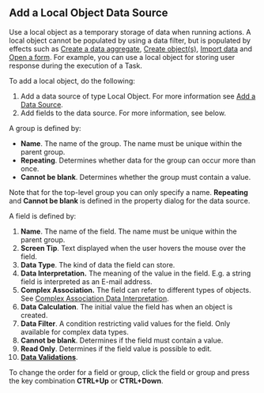 ## Add a Local Object Data Source

Use a local object as a temporary storage of data when running actions. A local object cannot be populated by using a data filter, but is populated by effects such as [Create a data aggregate](../actions/effects/create-a-data-aggregate.md), [Create object(s)](../actions/effects/create-objects-and-modify-objects.md), [Import data](../actions/effects/import-data.md) and [Open a form](../actions/effects/open-a-form.md). For example, you can use a local object for storing user response during the execution of a Task.

To add a local object, do the following:

1.  Add a data source of type Local Object. For more information see [Add a Data Source](add-a-data-source.md).
2.  Add fields to the data source. For more information, see below.

A group is defined by:

*   **Name**. The name of the group. The name must be unique within the parent group.
*   **Repeating**. Determines whether data for the group can occur more than once.
*   **Cannot be blank**. Determines whether the group must contain a value.

Note that for the top-level group you can only specify a name. **Repeating** and **Cannot be blank** is defined in the property dialog for the data source.

A field is defined by:

1.  **Name**. The name of the field. The name must be unique within the parent group.
2.  **Screen Tip**. Text displayed when the user hovers the mouse over the field.
3.  **Data Type**. The kind of data the field can store.
4.  **Data Interpretation.** The meaning of the value in the field. E.g. a string field is interpreted as an E-mail address.
5.  **Complex Association.** The field can refer to different types of objects. See [Complex Association Data Interpretation](../../../object-class-property/complex-association-data-interpretation-for-a-property.md "Complex Association Data Interpretation for a Property").
6.  **Data Calculation**. The initial value the field has when an object is created.
7.  **Data Filter**. A condition restricting valid values for the field. Only available for complex data types.
8.  **Cannot be blank**. Determines if the field must contain a value.
9.  **Read Only**. Determines if the field value is possible to edit.
10.  [**Data Validations**](../../../object-class-property/modify-an-object-class-property/data-validation.md).

To change the order for a field or group, click the field or group and press the key combination **CTRL+Up** or **CTRL+Down**.